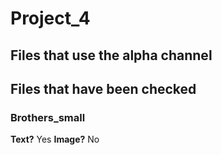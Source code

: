 # Project_4

## Files that use the alpha channel

## Files that have been checked
### Brothers_small
**Text?** Yes
**Image?** No
